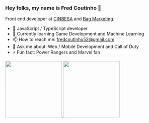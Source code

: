 ### Hey folks, my name is Fred Coutinho 👋

Front end developer at [CINBESA](http://www.cinbesa.com.br/) and [Bag Marketing](https://www.bagmarketing.com.br/).

- 👾 JavaScript / TypeScript developer
- 🌱 Currently learning Game Development and Machine Learning
- 📫 How to reach me: fredcoutinho52@gmail.com
- 💬 Ask me about: Web / Mobile Development and Call of Duty
- ⚡ Fun fact: Power Rangers and Marvel fan

 <div>
  <a href="https://github.com/fredcoutinho52">
  <img height="180em" src="https://github-readme-stats.vercel.app/api?username=fredcoutinho52&show_icons=true&theme=dark&include_all_commits=true"/>
  <img height="180em" src="https://github-readme-stats.vercel.app/api/top-langs/?username=fredcoutinho52&layout=compact&langs_count=7&theme=dark"/>
</div>
